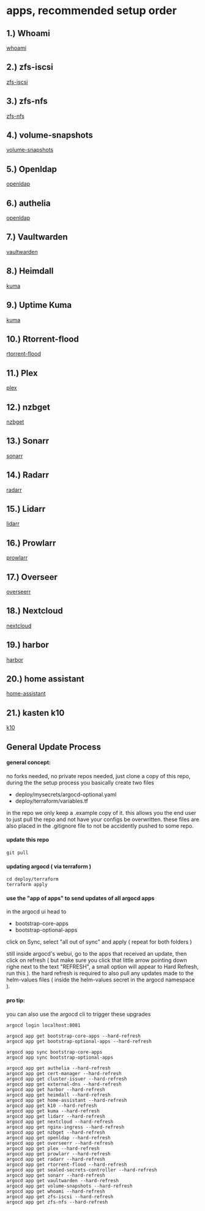 # apps, recommended setup order

## 1.) Whoami
[whoami](whoami/README.md)

## 2.) zfs-iscsi
[zfs-iscsi](zfs-iscsi/README.md)

## 3.) zfs-nfs
[zfs-nfs](zfs-nfs/README.md)

## 4.) volume-snapshots
[volume-snapshots](volume-snapshots/README.md)

## 5.) Openldap
[openldap](openldap/README.md)

## 6.) authelia
[openldap](authelia/README.md)

## 7.) Vaultwarden
[vaultwarden](vaultwarden/README.md)

## 8.) Heimdall
[kuma](kuma/README.md)

## 9.) Uptime Kuma
[kuma](kuma/README.md)

## 10.) Rtorrent-flood
[rtorrent-flood](rtorrent-flood/README.md)

## 11.) Plex
[plex](plex/README.md)

## 12.) nzbget
[nzbget](nzbget/README.md)

## 13.) Sonarr
[sonarr](sonarr/README.md)

## 14.) Radarr
[radarr](radarr/README.md)

## 15.) Lidarr
[lidarr](lidarr/README.md)

## 16.) Prowlarr
[prowlarr](prowlarr/README.md)

## 17.) Overseer
[overseerr](overseerr/README.md)

## 18.) Nextcloud
[nextcloud](nextcloud/README.md)

## 19.) harbor
[harbor](harbor/README.md)

## 20.) home assistant
[home-assistant](home-assistant/README.md)

## 21.) kasten k10
[k10](k10/README.md)


## General Update Process

#### general concept:

no forks needed, no private repos needed, just clone a copy of this repo, during the the setup process you basically create two files
- deploy/mysecrets/argocd-optional.yaml
- deploy/terraform/variables.tf

in the repo we only keep a .example copy of it. this allows you the end user to just pull the repo and not have your configs be overwritten. these files are also placed in the .gitignore file to not be accidently pushed to some repo. 

#### update this repo
```
git pull
```

#### updating argocd ( via terraform )
```
cd deploy/terraform
terraform apply
```

#### use the "app of apps" to send updates of all argocd apps
in the argocd ui head to
- bootstrap-core-apps
- bootstrap-optional-apps

click on Sync, select "all out of sync" and apply ( repeat for both folders )

still inside argocd's webui, go to the apps that received an update, then click on refresh ( but make sure you click that little arrow pointing down righe next to the text "REFRESH", a small option will appear to Hard Refresh, run this ). the hard refresh is required to also pull any updates made to the helm-values files ( inside the helm-values secret in the argocd namespace ).


#### pro tip:
you can also use the argocd cli to trigger these upgrades

```
argocd login localhost:8081

argocd app get bootstrap-core-apps --hard-refresh
argocd app get bootstrap-optional-apps --hard-refresh

argocd app sync bootstrap-core-apps
argocd app sync bootstrap-optional-apps

argocd app get authelia --hard-refresh
argocd app get cert-manager --hard-refresh
argocd app get cluster-issuer --hard-refresh
argocd app get external-dns --hard-refresh
argocd app get harbor --hard-refresh
argocd app get heimdall --hard-refresh
argocd app get home-assistant --hard-refresh
argocd app get k10 --hard-refresh
argocd app get kuma --hard-refresh
argocd app get lidarr --hard-refresh
argocd app get nextcloud --hard-refresh
argocd app get nginx-ingress --hard-refresh
argocd app get nzbget --hard-refresh
argocd app get openldap --hard-refresh
argocd app get overseerr --hard-refresh
argocd app get plex --hard-refresh
argocd app get prowlarr --hard-refresh
argocd app get radarr --hard-refresh
argocd app get rtorrent-flood --hard-refresh
argocd app get sealed-secrets-controller --hard-refresh
argocd app get sonarr --hard-refresh
argocd app get vaultwarden --hard-refresh
argocd app get volume-snapshots --hard-refresh
argocd app get whoami --hard-refresh
argocd app get zfs-iscsi --hard-refresh
argocd app get zfs-nfs --hard-refresh
```